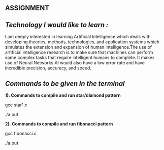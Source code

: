 ## ASSIGNMENT

## *Technology I would like to learn :*
I am deeply interested in learning Artificial Intelligence which deals with developing theories, methods, technologies, and application systems which simulates the extension and expansion of human intelligence.The use of artificial intelligence research is to make sure that machines can perform some complex tasks that require intelligent humans to complete. It makes use of Neural Networks.AI would also have a low error rate and have incredible precision, accuracy, and speed.

## ***Commands to be given in the terminal***

**1). Commands to compile and run star/diamond pattern**

gcc star1.c

./a.out

**2). Commands to compile and run fibonacci pattern**

gcc fibonacci.c

./a.out



